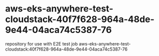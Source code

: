# aws-eks-anywhere-test-cloudstack-40f7f628-964a-48de-9e44-04aca74c5387-76
repository for use with E2E test job aws-eks-anywhere-test-cloudstack:40f7f628-964a-48de-9e44-04aca74c5387-76
